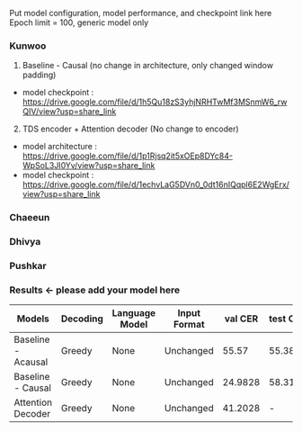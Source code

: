 Put model configuration, model performance, and checkpoint link here
Epoch limit = 100, generic model only


### Kunwoo ###
1. Baseline - Causal (no change in architecture, only changed window padding)
- model checkpoint : https://drive.google.com/file/d/1h5Qu18zS3yhjNRHTwMf3MSnmW6_rwQIV/view?usp=share_link

2. TDS encoder + Attention decoder (No change to encoder)
- model architecture : https://drive.google.com/file/d/1p1Rjsq2it5xOEp8DYc84-WpSoL3JI0Yv/view?usp=share_link
- model checkpoint : https://drive.google.com/file/d/1echvLaG5DVn0_0dt16nIQqpl6E2WgErx/view?usp=share_link

### Chaeeun ### 

### Dhivya ### 

### Pushkar ###



### Results <- please add your model here
| Models         | Decoding | Language Model | Input Format | val CER | test CER | val loss | test loss | val IER | test IER | val DER | test DER | val SER | test SER |
|----------------|----------|----------------|--------------|---------|----------|----------|-----------|---------|----------|---------|----------|---------|----------|
| Baseline - Acausal | Greedy   | None           | Unchanged    | 55.57   | 55.38    | -        | -         | -       | -        | -       | -        | -       | -        |
| Baseline - Causal  | Greedy   | None           | Unchanged    | 24.9828 | 58.3192  | 0.9406   | 2.4479    | 6.74163 | 22.9193  | 2.9231  | 0.5936   | 15.3181 | 34.8062  |
| Attention Decoder  | Greedy   | None           | Unchanged    | 41.2028 | -        | 1.4027   | -         | 12.8223 | -        | 2.4746  | -        | 25.9058 | -        |



